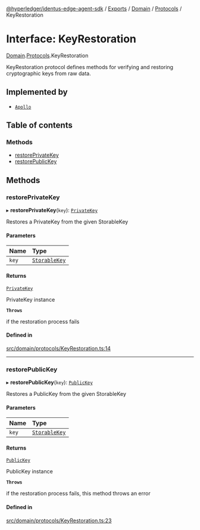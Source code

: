 [@hyperledger/identus-edge-agent-sdk](../README.md) / [Exports](../modules.md) / [Domain](../modules/Domain.md) / [Protocols](../modules/Domain.Protocols.md) / KeyRestoration

# Interface: KeyRestoration

[Domain](../modules/Domain.md).[Protocols](../modules/Domain.Protocols.md).KeyRestoration

KeyRestoration protocol defines methods for verifying and restoring cryptographic keys from raw data.

## Implemented by

- [`Apollo`](../classes/Apollo.md)

## Table of contents

### Methods

- [restorePrivateKey](Domain.Protocols.KeyRestoration.md#restoreprivatekey)
- [restorePublicKey](Domain.Protocols.KeyRestoration.md#restorepublickey)

## Methods

### restorePrivateKey

▸ **restorePrivateKey**(`key`): [`PrivateKey`](../classes/Domain.PrivateKey.md)

Restores a PrivateKey from the given StorableKey

#### Parameters

| Name | Type |
| :------ | :------ |
| `key` | [`StorableKey`](Domain.StorableKey-1.md) |

#### Returns

[`PrivateKey`](../classes/Domain.PrivateKey.md)

PrivateKey instance

**`Throws`**

if the restoration process fails

#### Defined in

[src/domain/protocols/KeyRestoration.ts:14](https://github.com/hyperledger-identus/sdk-ts/blob/bc699428ddd8313d8025ef810d8e7784a65f26cc/src/domain/protocols/KeyRestoration.ts#L14)

___

### restorePublicKey

▸ **restorePublicKey**(`key`): [`PublicKey`](../classes/Domain.PublicKey.md)

Restores a PublicKey from the given StorableKey

#### Parameters

| Name | Type |
| :------ | :------ |
| `key` | [`StorableKey`](Domain.StorableKey-1.md) |

#### Returns

[`PublicKey`](../classes/Domain.PublicKey.md)

PublicKey instance

**`Throws`**

if the restoration process fails, this method throws an error

#### Defined in

[src/domain/protocols/KeyRestoration.ts:23](https://github.com/hyperledger-identus/sdk-ts/blob/bc699428ddd8313d8025ef810d8e7784a65f26cc/src/domain/protocols/KeyRestoration.ts#L23)
